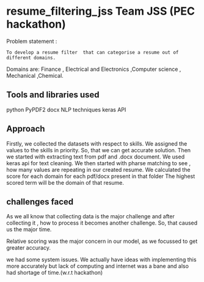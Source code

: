 # resume_filtering_jss Team JSS (PEC hackathon)
Problem statement :

    To develop a resume filter  that can categorise a resume out of different domains.
   
Domains are:
    Finance , Electrical and Electronics ,Computer science , Mechanical ,Chemical.

## Tools and libraries used
python
PyPDF2
docx
NLP techniques
keras API

## Approach

Firstly, we collected the datasets with respect to skills.
We assigned the values to the skills in priority. So, that we can get accurate solution.
 Then we started with extracting text from pdf and .docx document.
We used keras api for text cleaning.
We then started with pharse matching to see , how many values are repeating in our created resume.
We calculated the score for each domain for each pdf/docx present in that folder
The highest scored term will be the domain of that resume.

## challenges faced
As we all know that  collecting data is the major challenge and after collecting it , how to process it becomes another challenge. So, that caused us the major  time.

Relative scoring was the major concern in our model, as we focussed to get greater accuracy.

 we had some system issues.
We actually have ideas with implementing  this more accurately but lack of computing and internet was a bane and also had shortage of time.(w.r.t hackathon)

